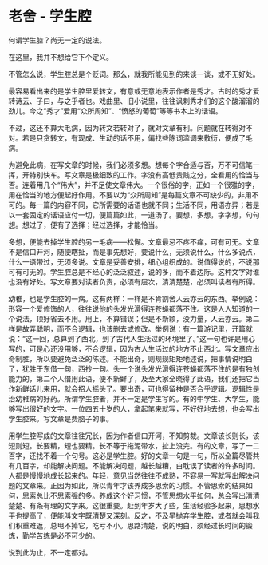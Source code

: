 # 老舍 - 学生腔

何谓学生腔？尚无一定的说法。

在这里，我并不想给它下个定义。

不管怎么说，学生腔总是个贬词。那么，就我所能见到的来谈一谈，或不无好处。

最容易看出来的是学生腔里爱转文，有意或无意地表示作者是秀才。古时的秀才爱转诗云、子曰，与之乎者也。戏曲里、旧小说里，往往讽刺秀才们的这个酸溜溜的劲儿。今之“秀才”爱用“众所周知”、“愤怒的葡萄”等等书本上的话语。

不过，这还不算大毛病，因为转文若转对了，就对文章有利。问题就在转得对不对。若是只贪转文，有现成、生动的话不用，偏找些陈词滥调来敷衍，便成了毛病。

为避免此病，在写文章的时候，我们必须多想。想每个字合适与否，万不可信笔一挥，开特别快车。写文章是极细致的工作。字没有高低贵贱之分，全看用的恰当与否。连着用几个“伟大”，并不足使文章伟大。一个很俗的字，正如一个很雅的字，用在恰当的地方便起好作用。不要以为“众所周知”是每篇文章不可缺少的，非用不可的。每一篇的内容不同，它所需要的话语也就不同；生活不同，用语亦异；若是以一套固定的话语应付一切，便篇篇如此，一道汤了。要想，多想，字字想，句句想。想过了，便有了选择；经过选择，才能恰当。

多想，便能去掉学生腔的另一毛病——松懈。文章最忌不疼不痒，可有可无。文章不是信口开河，随便瞎扯，而是事先想好，要说什么，无须说什么，什么多说点，什么一语带过，无须多说。文章是妥善安排，细心组织成的。说值得说的，不说那可有可无的。学生腔总是不经心的泛泛叙述，说的多，而不着边际。这种文字对谁也没有好处。写文章要对读者负责，必须有层次，清清楚楚，必须叫读者有所得。

幼稚，也是学生腔的一病。这有两样：一样是不肯割舍人云亦云的东西。举例说：形容一个爱修饰的人，往往说他的头发光滑得连苍蝇都落不住。这是人人知道的一个说法，顶好省去不用。用上，不算错误；但是不新颖，没力量，人云亦云。第二样是故弄聪明，而不合逻辑，也该删去或修改。举例说：有一篇游记里，开篇就说：“这一回，总算到了西北，到了古代人生活过的环境里了。”这一句也许是用心写的，可是心还没用够，不合逻辑，因为古人生活过的地方不止西北。写文章应出奇制胜，所以要避免泛泛的陈述。不能出奇，则规规矩矩地述说，把事情说明白了，犹胜于东借一句，西抄一句。头一个说头发光滑得连苍蝇都落不住的是有独创能力的，第二个人借用此语，便不新鲜了，及至大家全晓得了此语，我们还把它当作新鲜话儿来用，就会招人摇头了。要出奇，可也得留神是否合乎逻辑。逻辑性是治幼稚病的好药。所谓学生腔者，并不一定是学生写的。有的中学生、大学生，能够写出很好的文字。一位四五十岁的人，拿起笔来就写，不好好地去想，也会写出学生腔来。写文章是费脑子的事。

用学生腔写成的文章往往冗长，因为作者信口开河，不知剪裁。文章该长则长，该短则短。长要精，短也要精。长不等于拖泥带水，扯上没完。有的文章，写了一二百字，还找不着一个句号。这必是学生腔。好的文章一句是一句，所以全篇尽管共有几百字，却能解决问题。不能解决问题，越长越糟，白耽误了读者的许多时间。人都是慢慢地成长起来的。年轻，意见当然往往不成熟，不容易一写就写出解决问题的文章来。正因为如此，所以青年才该养成多思索的习惯。不管思索的结果如何，思索总比不思索强的多。养成这个好习惯，不管思想水平如何，总会写出清清楚楚、有条有理的文字来。这很重要。赶到年岁大了些，生活经验多起来，思想水平也提高了，便能叫文字既清楚又深刻。反之，不及早抛弃学生腔，或者就会叫我们积重难返，总甩不掉它，吃亏不小。思路清楚，说的明白，须经过长时间的锻炼，勤学苦练是必不可少的。

说到此为止，不一定都对。